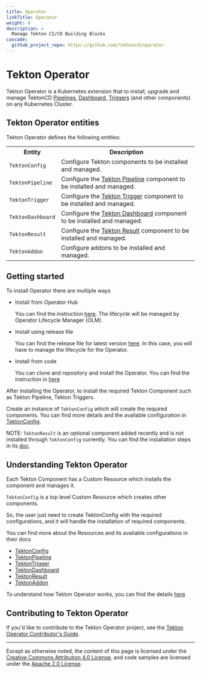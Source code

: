 ```yaml
---
title: Operator
linkTitle: Operator
weight: 8
description: >
  Manage Tekton CI/CD Building Blocks
cascade:
  github_project_repo: https://github.com/tektoncd/operator
---
```

# Tekton Operator

Tekton Operator is a Kubernetes extension that to install, upgrade and
manage TektonCD [Pipelines](https://github.com/tektoncd/pipeline),
[Dashboard](https://github.com/tektoncd/dashboard),
[Triggers](https://github.com/tektoncd/triggers) (and other
components) on any Kubernetes Cluster.

## Tekton Operator entities

Tekton Operator defines the following entities:

<table>
  <tr>
    <th>Entity</th>
    <th>Description</th>
  </tr>
  <tr>
    <td><code>TektonConfig</code></td>
    <td>Configure Tekton components to be installed and managed.</td>
  </tr>
  <tr>
    <td><code>TektonPipeline</code></td>
    <td>Configure the <a HREF="https://github.com/tektoncd/pipeline">Tekton Pipeline</a> component to be installed and managed.</td>
  </tr>
  <tr>
    <td><code>TektonTrigger</code></td>
    <td>Configure the <a HREF="https://github.com/tektoncd/triggers">Tekton Trigger</a> component to be installed and managed.</td>
  </tr>
  <tr>
    <td><code>TektonDashboard</code></td>
    <td>Configure the <a HREF="https://github.com/tektoncd/dashboard">Tekton Dashboard</a> component to be installed and managed.</td>
  </tr>
  <tr>
    <td><code>TektonResult</code></td>
    <td>Configure the <a HREF="https://github.com/tektoncd/results">Tekton Result</a> component to be installed and managed.</td>
  </tr>
  <tr>
    <td><code>TektonAddon</code></td>
    <td>Configure addons to be installed and managed.</td>
  </tr>
</table>

## Getting started

To install Operator there are multiple ways

- Install from Operator Hub 
  
  You can find the instruction [here](https://operatorhub.io/operator/tektoncd-operator). The lifecycle will be managed by Operator Lifecycle Manager (OLM).

- Install using release file
  
  You can find the release file for latest version [here](https://github.com/tektoncd/operator/releases). In this case, you will have to manage the lifecycle for the Operator.

- Install from code

  You can clone and repository and install the Operator. You can find the instruction in [here](https://github.com/tektoncd/operator/tree/main/DEVELOPMENT.md)

After installing the Operator, to install the required Tekton Component such as Tekton Pipeline, Tekton Triggers.

Create an instance of `TektonConfig` which will create the required components. You can find more details and the available configuration in [TektonConfig](/vault/Operator-main/TektonConfig/).

NOTE: `TektonResult` is an optional component added recently and is not installed through `TektonConfig` currently. You can find the installation steps in its [doc](/vault/Operator-main/TektonResult/).


## Understanding Tekton Operator

Each Tekton Component has a Custom Resource which installs the component and manages it. 

`TektonConfig` is a top level Custom Resource which creates other components.

So, the user just need to create TektonConfig with the required configurations, and it will handle the installation of required components.

You can find more about the Resources and its available configurations in their docs 

- [TektonConfig](/vault/Operator-main/TektonConfig/)
- [TektonPipeline](/vault/Operator-main/TektonPipeline/)
- [TektonTrigger](/vault/Operator-main/TektonTrigger/)
- [TektonDashboard](https://github.com/tektoncd/operator/tree/main/docs/TekonDashboard.md)
- [TektonResult](/vault/Operator-main/TektonResult/)
- [TektonAddon](/vault/Operator-main/TektonAddon/)

To understand how Tekton Operator works, you can find the details [here](https://github.com/tektoncd/operator/tree/main/docs/TektonOperator.md)

## Contributing to Tekton Operator

If you'd like to contribute to the Tekton Operator project, see the [Tekton Operator Contributor's Guide](https://github.com/tektoncd/operator/blob/main/CONTRIBUTING.md).

---

Except as otherwise noted, the content of this page is licensed under the
[Creative Commons Attribution 4.0 License](https://creativecommons.org/licenses/by/4.0/),
and code samples are licensed under the
[Apache 2.0 License](https://www.apache.org/licenses/LICENSE-2.0).
